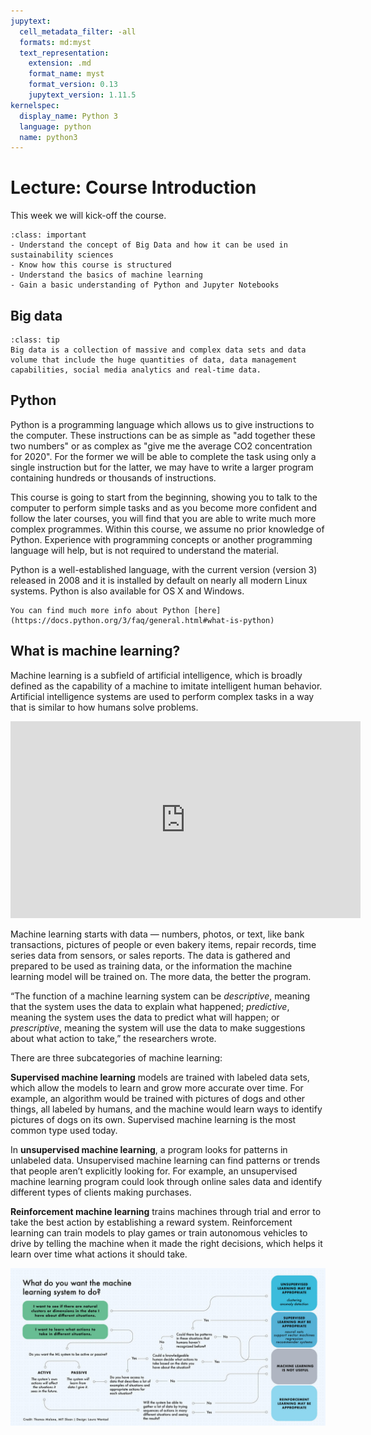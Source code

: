 ```yaml
---
jupytext:
  cell_metadata_filter: -all
  formats: md:myst
  text_representation:
    extension: .md
    format_name: myst
    format_version: 0.13
    jupytext_version: 1.11.5
kernelspec:
  display_name: Python 3
  language: python
  name: python3
---
```


# Lecture: Course Introduction

This week we will kick-off the course. 

`````{admonition} Learning objectives week 1
:class: important
- Understand the concept of Big Data and how it can be used in sustainability sciences
- Know how this course is structured 
- Understand the basics of machine learning 
- Gain a basic understanding of Python and Jupyter Notebooks
`````

## Big data

`````{admonition} Definition of Big Data
:class: tip
Big data is a collection of massive and complex data sets and data volume that include the huge quantities of data, data management capabilities, social media analytics and real-time data. 
`````

## Python
Python is a programming language which allows us to give instructions to the computer. These instructions can be as simple as "add together these two numbers" or as complex as "give me the average CO2 concentration for 2020". For the former we will be able to complete the task using only a single instruction but for the latter, we may have to write a larger program containing hundreds or thousands of instructions.

This course is going to start from the beginning, showing you to talk to the computer to perform simple tasks and as you become more confident and follow the later courses, you will find that you are able to write much more complex programmes. Within this course, we assume no prior knowledge of Python. Experience with programming concepts or another programming language will help, but is not required to understand the material.

Python is a well-established language, with the current version (version 3) released in 2008 and it is installed by default on nearly all modern Linux systems. Python is also available for OS X and Windows.

```{seealso} 
You can find much more info about Python [here](https://docs.python.org/3/faq/general.html#what-is-python)
```

## What is machine learning?
Machine learning is a subfield of artificial intelligence, which is broadly defined as the capability of a machine to imitate intelligent human behavior. Artificial intelligence systems are used to perform complex tasks in a way that is similar to how humans solve problems.

<iframe width="560" height="315" src="https://www.youtube.com/embed/7gbGavTLUUE" title="YouTube video player" frameborder="0" allow="accelerometer; autoplay; clipboard-write; encrypted-media; gyroscope; picture-in-picture" allowfullscreen></iframe>

Machine learning starts with data — numbers, photos, or text, like bank transactions, pictures of people or even bakery items, repair records, time series data from sensors, or sales reports. The data is gathered and prepared to be used as training data, or the information the machine learning model will be trained on. The more data, the better the program.

“The function of a machine learning system can be *descriptive*, meaning that the system uses the data to explain what happened; *predictive*, meaning the system uses the data to predict what will happen; or *prescriptive*, meaning the system will use the data to make suggestions about what action to take,” the researchers wrote.  

There are three subcategories of machine learning:

**Supervised machine learning** models are trained with labeled data sets, which allow the models to learn and grow more accurate over time. For example, an algorithm would be trained with pictures of dogs and other things, all labeled by humans, and the machine would learn ways to identify pictures of dogs on its own. Supervised machine learning is the most common type used today.

In **unsupervised machine learning**, a program looks for patterns in unlabeled data. Unsupervised machine learning can find patterns or trends that people aren’t explicitly looking for. For example, an unsupervised machine learning program could look through online sales data and identify different types of clients making purchases.

**Reinforcement machine learning** trains machines through trial and error to take the best action by establishing a reward system. Reinforcement learning can train models to play games or train autonomous vehicles to drive by telling the machine when it made the right decisions, which helps it learn over time what actions it should take.

<img src="../_static/images/machine-learning-infographic_2.jpg" class="bg-primary mb-1">

